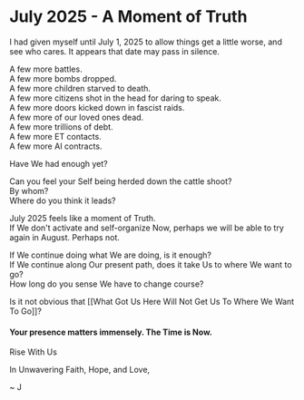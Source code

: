 # July 2025 - A Moment of Truth

I had given myself until July 1, 2025 to allow things get a little worse, and see who cares. It appears that date may pass in silence.  

A few more battles.  
A few more bombs dropped.  
A few more children starved to death.  
A few more citizens shot in the head for daring to speak.  
A few more doors kicked down in fascist raids.  
A few more of our loved ones dead.  
A few more trillions of debt.  
A few more ET contacts.  
A few more AI contracts.  

Have We had enough yet?  

Can you feel your Self being herded down the cattle shoot?  
By whom?  
Where do you think it leads?  

July 2025 feels like a moment of Truth.  
If We don't activate and self-organize Now, perhaps we will be able to try again in August. Perhaps not.  

If We continue doing what We are doing, is it enough?  
If We continue along Our present path, does it take Us to where We want to go?  
How long do you sense We have to change course?  

Is it not obvious that [[What Got Us Here Will Not Get Us To Where We Want To Go]]?  
#### **Your presence matters immensely. The Time is Now.**

<a class='kindful-donate-btn' id='kindful-donate-btn-991b40b3-0f60-41fb-9679-b2faa8482284'>Rise With Us</a>
<script src='https://lionsberg-bloom.kindful.com/embeds/991b40b3-0f60-41fb-9679-b2faa8482284/init.js?type=button' data-embed-id='991b40b3-0f60-41fb-9679-b2faa8482284' data-lookup-type='jquery-selector' data-lookup-value='#kindful-donate-btn-991b40b3-0f60-41fb-9679-b2faa8482284'></script>

In Unwavering Faith, Hope, and Love, 

~ J  




